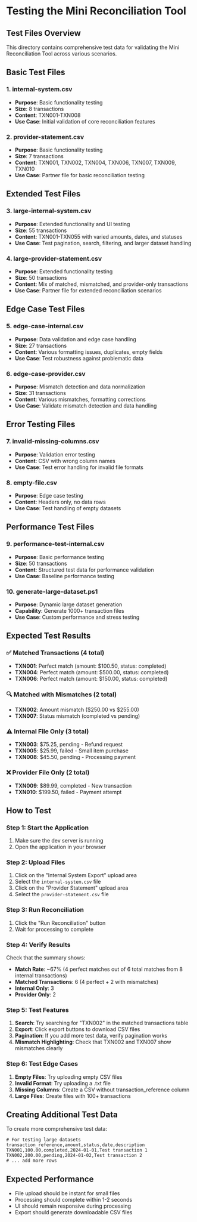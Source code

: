 # Testing the Mini Reconciliation Tool

## Test Files Overview

This directory contains comprehensive test data for validating the Mini Reconciliation Tool across various scenarios.

## Basic Test Files

### 1. internal-system.csv
- **Purpose**: Basic functionality testing
- **Size**: 8 transactions
- **Content**: TXN001-TXN008
- **Use Case**: Initial validation of core reconciliation features

### 2. provider-statement.csv  
- **Purpose**: Basic functionality testing
- **Size**: 7 transactions  
- **Content**: TXN001, TXN002, TXN004, TXN006, TXN007, TXN009, TXN010
- **Use Case**: Partner file for basic reconciliation testing

## Extended Test Files

### 3. large-internal-system.csv
- **Purpose**: Extended functionality and UI testing
- **Size**: 55 transactions
- **Content**: TXN001-TXN055 with varied amounts, dates, and statuses
- **Use Case**: Test pagination, search, filtering, and larger dataset handling

### 4. large-provider-statement.csv
- **Purpose**: Extended functionality testing
- **Size**: 50 transactions
- **Content**: Mix of matched, mismatched, and provider-only transactions
- **Use Case**: Partner file for extended reconciliation scenarios

## Edge Case Test Files

### 5. edge-case-internal.csv
- **Purpose**: Data validation and edge case handling
- **Size**: 27 transactions
- **Content**: Various formatting issues, duplicates, empty fields
- **Use Case**: Test robustness against problematic data

### 6. edge-case-provider.csv
- **Purpose**: Mismatch detection and data normalization
- **Size**: 31 transactions
- **Content**: Various mismatches, formatting corrections
- **Use Case**: Validate mismatch detection and data handling

## Error Testing Files

### 7. invalid-missing-columns.csv
- **Purpose**: Validation error testing
- **Content**: CSV with wrong column names
- **Use Case**: Test error handling for invalid file formats

### 8. empty-file.csv
- **Purpose**: Edge case testing
- **Content**: Headers only, no data rows
- **Use Case**: Test handling of empty datasets

## Performance Test Files

### 9. performance-test-internal.csv
- **Purpose**: Basic performance testing
- **Size**: 50 transactions
- **Content**: Structured test data for performance validation
- **Use Case**: Baseline performance testing

### 10. generate-large-dataset.ps1
- **Purpose**: Dynamic large dataset generation
- **Capability**: Generate 1000+ transaction files
- **Use Case**: Custom performance and stress testing

## Expected Test Results

### ✅ Matched Transactions (4 total)
- **TXN001**: Perfect match (amount: $100.50, status: completed)
- **TXN004**: Perfect match (amount: $500.00, status: completed)  
- **TXN006**: Perfect match (amount: $150.00, status: completed)

### 🔍 Matched with Mismatches (2 total)
- **TXN002**: Amount mismatch ($250.00 vs $255.00)
- **TXN007**: Status mismatch (completed vs pending)

### ⚠️ Internal File Only (3 total)
- **TXN003**: $75.25, pending - Refund request
- **TXN005**: $25.99, failed - Small item purchase  
- **TXN008**: $45.50, pending - Processing payment

### ❌ Provider File Only (2 total)
- **TXN009**: $89.99, completed - New transaction
- **TXN010**: $199.50, failed - Payment attempt

## How to Test

### Step 1: Start the Application
1. Make sure the dev server is running
2. Open the application in your browser

### Step 2: Upload Files
1. Click on the "Internal System Export" upload area
2. Select the `internal-system.csv` file
3. Click on the "Provider Statement" upload area  
4. Select the `provider-statement.csv` file

### Step 3: Run Reconciliation
1. Click the "Run Reconciliation" button
2. Wait for processing to complete

### Step 4: Verify Results
Check that the summary shows:
- **Match Rate**: ~67% (4 perfect matches out of 6 total matches from 8 internal transactions)
- **Matched Transactions**: 6 (4 perfect + 2 with mismatches)
- **Internal Only**: 3
- **Provider Only**: 2

### Step 5: Test Features
1. **Search**: Try searching for "TXN002" in the matched transactions table
2. **Export**: Click export buttons to download CSV files
3. **Pagination**: If you add more test data, verify pagination works
4. **Mismatch Highlighting**: Check that TXN002 and TXN007 show mismatches clearly

### Step 6: Test Edge Cases
1. **Empty Files**: Try uploading empty CSV files
2. **Invalid Format**: Try uploading a .txt file
3. **Missing Columns**: Create a CSV without transaction_reference column
4. **Large Files**: Create files with 100+ transactions

## Creating Additional Test Data

To create more comprehensive test data:

```csv
# For testing large datasets
transaction_reference,amount,status,date,description
TXN001,100.00,completed,2024-01-01,Test transaction 1
TXN002,200.00,pending,2024-01-02,Test transaction 2
# ... add more rows
```

## Expected Performance
- File upload should be instant for small files
- Processing should complete within 1-2 seconds
- UI should remain responsive during processing
- Export should generate downloadable CSV files